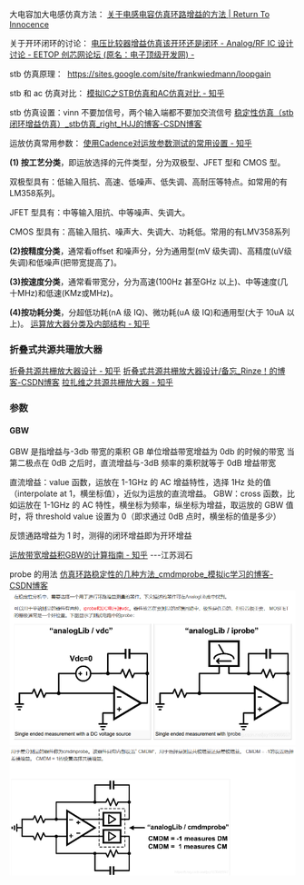大电容加大电感仿真方法：
[关于电感电容仿真环路增益的方法 | Return To Innocence](http://rt2innocence.net/integrated-circuit/loop-gain-simulation-with-inductor-and-capacitor/)

关于开环闭环的讨论：
[电压比较器增益仿真该开环还是闭环 - Analog/RF IC 设计讨论 - EETOP 创芯网论坛 (原名：电子顶级开发网) -](https://bbs.eetop.cn/thread-898326-1-1.html)

stb 仿真原理：
 https://sites.google.com/site/frankwiedmann/loopgain

stb 和 ac 仿真对比：
[模拟IC之STB仿真和AC仿真对比 - 知乎](https://zhuanlan.zhihu.com/p/640999429)

stb 仿真设置：vinn 不要加信号，两个输入端都不要加交流信号
[稳定性仿真（stb闭环增益仿真）\_stb仿真\_right\_HJJ的博客-CSDN博客](https://blog.csdn.net/qq_36686804/article/details/120641990?spm=1001.2101.3001.6661.1&utm_medium=distribute.pc_relevant_t0.none-task-blog-2%7Edefault%7ECTRLIST%7ERate-1-120641990-blog-121498928.235%5Ev38%5Epc_relevant_sort&depth_1-utm_source=distribute.pc_relevant_t0.none-task-blog-2%7Edefault%7ECTRLIST%7ERate-1-120641990-blog-121498928.235%5Ev38%5Epc_relevant_sort&utm_relevant_index=1)

运放仿真常用参数：
[使用Cadence对运放参数测试的常用设置 - 知乎](https://zhuanlan.zhihu.com/p/591355498)

**(1) 按工艺分类**，即运放选择的元件类型，分为双极型、JFET 型和 CMOS 型。

双极型具有：低输入阻抗、高速、低噪声、低失调、高耐压等特点。如常用的有LM358系列。

JFET 型具有：中等输入阻抗、中等噪声、失调大。

CMOS 型具有：高输入阻抗、噪声大、失调大、功耗低。常用的有LMV358系列

**(2)按精度分类**，通常看offset 和噪声分，分为通用型(mV 级失调)、高精度(uV级失调)和低噪声(把带宽提高了)。

**(3)按速度分类**，通常看带宽分，分为高速(100Hz 甚至GHz 以上)、中等速度(几十MHz)和低速(KMz或MHz)。

**(4)按功耗分类**，分超低功耗(nA 级 IQ)、微功耗(uA 级 IQ)和通用型(大于 10uA 以上)。
[运算放大器分类及内部结构 - 知乎](https://zhuanlan.zhihu.com/p/469939094)

### 折叠式共源共珊放大器
[折叠共源共栅放大器设计 - 知乎](https://zhuanlan.zhihu.com/p/590902177)
[折叠式共源共栅放大器设计/备忘\_Rinze！的博客-CSDN博客](https://blog.csdn.net/Czy1377004611/article/details/119241182)
[拉扎维之共源共栅放大器 - 知乎](https://zhuanlan.zhihu.com/p/379182369)

### 参数
#### GBW

GBW 是指增益与-3db 带宽的乘积
GB 单位增益带宽增益为 0db 的时候的带宽
当第二极点在 0dB 之后时，直流增益与-3dB 频率的乘积就等于 0dB 增益带宽

直流增益：value 函数，运放在 1-1GHz 的 AC 增益特性，选择 1Hz 处的值（interpolate at 1，横坐标值），近似为运放的直流增益。
GBW：cross 函数，比如运放在 1-1GHz 的 AC 特性，横坐标为频率，纵坐标为增益，取运放的 GBW 值时，将 threshold value 设置为 0（即求通过 0dB 点时，横坐标的值是多少）

反馈通路增益为 1 时，测得的闭环增益即为开环增益

[运放带宽增益积GBW的计算指南 - 知乎](https://zhuanlan.zhihu.com/p/579928003)  ---江苏润石

probe 的用法
[仿真环路稳定性的几种方法\_cmdmprobe\_模拟ic学习的博客-CSDN博客](https://blog.csdn.net/jay183986697/article/details/104539035)
![](https://raw.githubusercontent.com/acdefg/cdn/main/obsiidian/20230711161831.png)
![](https://raw.githubusercontent.com/acdefg/cdn/main/obsiidian/20230711161842.png)
